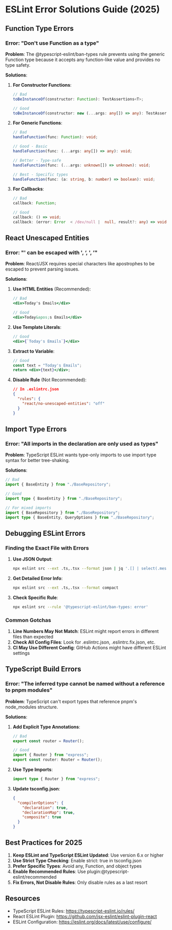 # ESLint Error Solutions Guide (2025)

## Function Type Errors

### Error: "Don't use Function as a type"

**Problem**: The @typescript-eslint/ban-types rule prevents using the generic Function type because it accepts any function-like value and provides no type safety.

**Solutions**:

1. **For Constructor Functions**:

   ```typescript
   // Bad
   toBeInstanceOf(constructor: Function): TestAssertions<T>;

   // Good
   toBeInstanceOf(constructor: new (...args: any[]) => any): TestAssertions<T>;
   ```

2. **For Generic Functions**:

   ```typescript
   // Bad
   handleFunction(func: Function): void;

   // Good - Basic
   handleFunction(func: (...args: any[]) => any): void;

   // Better - Type-safe
   handleFunction(func: (...args: unknown[]) => unknown): void;

   // Best - Specific types
   handleFunction(func: (a: string, b: number) => boolean): void;
   ```

3. **For Callbacks**:

   ```typescript
   // Bad
   callback: Function;

   // Good
   callback: () => void;
   callback: (error: Error  < /dev/null |  null, result?: any) => void;
   ```

## React Unescaped Entities

### Error: "' can be escaped with &apos;, &lsquo;, &#39;, &rsquo;"

**Problem**: React/JSX requires special characters like apostrophes to be escaped to prevent parsing issues.

**Solutions**:

1. **Use HTML Entities** (Recommended):

   ```jsx
   // Bad
   <div>Today's Emails</div>

   // Good
   <div>Today&apos;s Emails</div>
   ```

2. **Use Template Literals**:

   ```jsx
   // Good
   <div>{`Today's Emails`}</div>
   ```

3. **Extract to Variable**:

   ```jsx
   // Good
   const text = "Today's Emails";
   return <div>{text}</div>;
   ```

4. **Disable Rule** (Not Recommended):
   ```json
   // In .eslintrc.json
   {
     "rules": {
       "react/no-unescaped-entities": "off"
     }
   }
   ```

## Import Type Errors

### Error: "All imports in the declaration are only used as types"

**Problem**: TypeScript ESLint wants type-only imports to use import type syntax for better tree-shaking.

**Solutions**:

```typescript
// Bad
import { BaseEntity } from "./BaseRepository";

// Good
import type { BaseEntity } from "./BaseRepository";

// For mixed imports
import { BaseRepository } from "./BaseRepository";
import type { BaseEntity, QueryOptions } from "./BaseRepository";
```

## Debugging ESLint Errors

### Finding the Exact File with Errors

1. **Use JSON Output**:

   ```bash
   npx eslint src --ext .ts,.tsx --format json | jq '.[] | select(.messages[].ruleId == "rule-name") | .filePath'
   ```

2. **Get Detailed Error Info**:

   ```bash
   npx eslint src --ext .ts,.tsx --format compact
   ```

3. **Check Specific Rule**:
   ```bash
   npx eslint src --rule '@typescript-eslint/ban-types: error'
   ```

### Common Gotchas

1. **Line Numbers May Not Match**: ESLint might report errors in different files than expected
2. **Check All Config Files**: Look for .eslintrc.json, .eslintrc.fix.json, etc.
3. **CI May Use Different Config**: GitHub Actions might have different ESLint settings

## TypeScript Build Errors

### Error: "The inferred type cannot be named without a reference to pnpm modules"

**Problem**: TypeScript can't export types that reference pnpm's node_modules structure.

**Solutions**:

1. **Add Explicit Type Annotations**:

   ```typescript
   // Bad
   export const router = Router();

   // Good
   import { Router } from "express";
   export const router: Router = Router();
   ```

2. **Use Type Imports**:

   ```typescript
   import type { Router } from "express";
   ```

3. **Update tsconfig.json**:
   ```json
   {
     "compilerOptions": {
       "declaration": true,
       "declarationMap": true,
       "composite": true
     }
   }
   ```

## Best Practices for 2025

1. **Keep ESLint and TypeScript ESLint Updated**: Use version 6.x or higher
2. **Use Strict Type Checking**: Enable strict: true in tsconfig.json
3. **Prefer Specific Types**: Avoid any, Function, and object types
4. **Enable Recommended Rules**: Use plugin:@typescript-eslint/recommended
5. **Fix Errors, Not Disable Rules**: Only disable rules as a last resort

## Resources

- TypeScript ESLint Rules: https://typescript-eslint.io/rules/
- React ESLint Plugin: https://github.com/jsx-eslint/eslint-plugin-react
- ESLint Configuration: https://eslint.org/docs/latest/use/configure/
